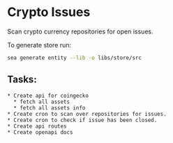 # Crypto Issues

Scan crypto currency repositories for open issues. 

To generate store run: 
```sh
sea generate entity --lib -o libs/store/src
```

## Tasks:
    * Create api for coingecko
      * fetch all assets
      * fetch all assets info
    * Create cron to scan over repositories for issues.
    * Create cron to check if issue has been closed.
    * Create api routes
    * Create openapi docs